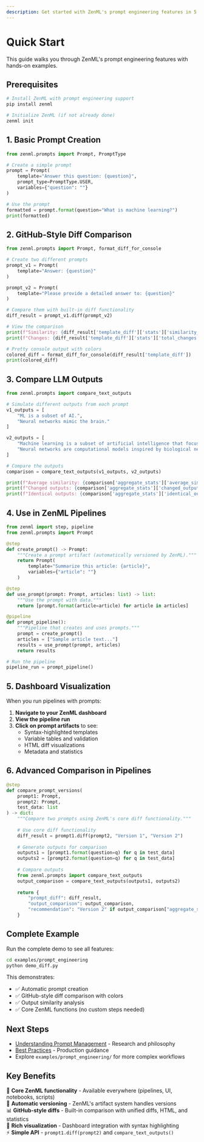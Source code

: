 ```yaml
---
description: Get started with ZenML's prompt engineering features in 5 minutes - automatic versioning, GitHub-style diffs, and dashboard visualization.
---
```


# Quick Start

This guide walks you through ZenML's prompt engineering features with hands-on examples.

## Prerequisites

```bash
# Install ZenML with prompt engineering support
pip install zenml

# Initialize ZenML (if not already done)
zenml init
```

## 1. Basic Prompt Creation

```python
from zenml.prompts import Prompt, PromptType

# Create a simple prompt
prompt = Prompt(
    template="Answer this question: {question}",
    prompt_type=PromptType.USER,
    variables={"question": ""}
)

# Use the prompt
formatted = prompt.format(question="What is machine learning?")
print(formatted)
```

## 2. GitHub-Style Diff Comparison

```python
from zenml.prompts import Prompt, format_diff_for_console

# Create two different prompts
prompt_v1 = Prompt(
    template="Answer: {question}"
)

prompt_v2 = Prompt(
    template="Please provide a detailed answer to: {question}"
)

# Compare them with built-in diff functionality
diff_result = prompt_v1.diff(prompt_v2)

# View the comparison
print(f"Similarity: {diff_result['template_diff']['stats']['similarity_ratio']:.1%}")
print(f"Changes: {diff_result['template_diff']['stats']['total_changes']} lines")

# Pretty console output with colors
colored_diff = format_diff_for_console(diff_result['template_diff'])
print(colored_diff)
```

## 3. Compare LLM Outputs

```python
from zenml.prompts import compare_text_outputs

# Simulate different outputs from each prompt
v1_outputs = [
    "ML is a subset of AI.",
    "Neural networks mimic the brain."
]

v2_outputs = [
    "Machine learning is a subset of artificial intelligence that focuses on algorithms.",
    "Neural networks are computational models inspired by biological neural networks."
]

# Compare the outputs
comparison = compare_text_outputs(v1_outputs, v2_outputs)

print(f"Average similarity: {comparison['aggregate_stats']['average_similarity']:.1%}")
print(f"Changed outputs: {comparison['aggregate_stats']['changed_outputs']}")
print(f"Identical outputs: {comparison['aggregate_stats']['identical_outputs']}")
```

## 4. Use in ZenML Pipelines

```python
from zenml import step, pipeline
from zenml.prompts import Prompt

@step
def create_prompt() -> Prompt:
    """Create a prompt artifact (automatically versioned by ZenML)."""
    return Prompt(
        template="Summarize this article: {article}",
        variables={"article": ""}
    )

@step
def use_prompt(prompt: Prompt, articles: list) -> list:
    """Use the prompt with data."""
    return [prompt.format(article=article) for article in articles]

@pipeline
def prompt_pipeline():
    """Pipeline that creates and uses prompts."""
    prompt = create_prompt()
    articles = ["Sample article text..."]
    results = use_prompt(prompt, articles)
    return results

# Run the pipeline
pipeline_run = prompt_pipeline()
```

## 5. Dashboard Visualization

When you run pipelines with prompts:

1. **Navigate to your ZenML dashboard**
2. **View the pipeline run**
3. **Click on prompt artifacts** to see:
   - Syntax-highlighted templates
   - Variable tables and validation
   - HTML diff visualizations
   - Metadata and statistics

## 6. Advanced Comparison in Pipelines

```python
@step
def compare_prompt_versions(
    prompt1: Prompt, 
    prompt2: Prompt,
    test_data: list
) -> dict:
    """Compare two prompts using ZenML's core diff functionality."""
    
    # Use core diff functionality
    diff_result = prompt1.diff(prompt2, "Version 1", "Version 2")
    
    # Generate outputs for comparison
    outputs1 = [prompt1.format(question=q) for q in test_data]
    outputs2 = [prompt2.format(question=q) for q in test_data]
    
    # Compare outputs
    from zenml.prompts import compare_text_outputs
    output_comparison = compare_text_outputs(outputs1, outputs2)
    
    return {
        "prompt_diff": diff_result,
        "output_comparison": output_comparison,
        "recommendation": "Version 2" if output_comparison["aggregate_stats"]["average_similarity"] < 0.8 else "Similar"
    }
```

## Complete Example

Run the complete demo to see all features:

```bash
cd examples/prompt_engineering
python demo_diff.py
```

This demonstrates:
- ✅ Automatic prompt creation
- ✅ GitHub-style diff comparison with colors
- ✅ Output similarity analysis
- ✅ Core ZenML functions (no custom steps needed)

## Next Steps

- [Understanding Prompt Management](understanding-prompt-management.md) - Research and philosophy
- [Best Practices](best-practices.md) - Production guidance
- Explore `examples/prompt_engineering/` for more complex workflows

## Key Benefits

🎯 **Core ZenML functionality** - Available everywhere (pipelines, UI, notebooks, scripts)  
🔄 **Automatic versioning** - ZenML's artifact system handles versions  
📊 **GitHub-style diffs** - Built-in comparison with unified diffs, HTML, and statistics  
🎨 **Rich visualization** - Dashboard integration with syntax highlighting  
⚡ **Simple API** - `prompt1.diff(prompt2)` and `compare_text_outputs()`